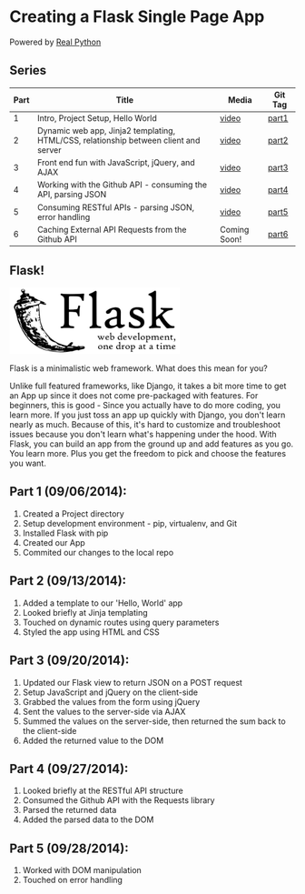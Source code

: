 # Creating a Flask Single Page App

Powered by [Real Python](https://realpython.com)

## Series

| Part |      Title                | Media | Git Tag |
|------|---------------------------|-------|---------|
| 1    | Intro, Project Setup, Hello World | [video](https://www.youtube.com/watch?v=gegrALNqdro) | [part1](https://github.com/realpython/flask-single-page-app/tree/part1) |
| 2    | Dynamic web app, Jinja2 templating, HTML/CSS, relationship between client and server | [video](https://www.youtube.com/watch?v=9bum8TDd8Ag) | [part2](https://github.com/realpython/flask-single-page-app/tree/part2) |
| 3    | Front end fun with JavaScript, jQuery, and AJAX | [video](http://youtu.be/C88eNjVUDCM) | [part3](https://github.com/realpython/flask-single-page-app/tree/part3) |
| 4    | Working with the Github API - consuming the API, parsing JSON | [video](http://youtu.be/Yo-RxGCpJ9s) | [part4](https://github.com/realpython/flask-single-page-app/tree/part4)
| 5    | Consuming RESTful APIs - parsing JSON, error handling | [video](http://youtu.be/aLAsgS1IHd8) | [part5](https://github.com/realpython/flask-single-page-app/tree/part5)
| 6    | Caching External API Requests from the Github API | Coming Soon! | [part6](https://github.com/realpython/flask-single-page-app/tree/part6)


## Flask!

![flask_logo](flask.png)

Flask is a minimalistic web framework. What does this mean for you?

Unlike full featured frameworks, like Django, it takes a bit more time to get an App up since it does not come pre-packaged with features. For beginners, this is good - Since you actually have to do more coding, you learn more. If you just toss an app up quickly with Django, you don't learn nearly as much. Because of this, it's hard to customize and troubleshoot issues because you don't learn what's happening under the hood. With Flask, you can build an app from the ground up and add features as you go. You learn more. Plus you get the freedom to pick and choose the features you want.

## Part 1 (09/06/2014):

1. Created a Project directory
1. Setup development environment - pip, virtualenv, and Git
1. Installed Flask with pip
1. Created our App
1. Commited our changes to the local repo

## Part 2 (09/13/2014):

1. Added a template to our 'Hello, World' app
1. Looked briefly at Jinja templating
1. Touched on dynamic routes using query parameters
1. Styled the app using HTML and CSS

## Part 3 (09/20/2014):

1. Updated our Flask view to return JSON on a POST request
1. Setup JavaScript and jQuery on the client-side
1. Grabbed the values from the form using jQuery
1. Sent the values to the server-side via AJAX
1. Summed the values on the server-side, then returned the sum back to the client-side
1. Added the returned value to the DOM

## Part 4 (09/27/2014):

1. Looked briefly at the RESTful API structure
1. Consumed the Github API with the Requests library
1. Parsed the returned data
1. Added the parsed data to the DOM

## Part 5 (09/28/2014):

1. Worked with DOM manipulation
1. Touched on error handling